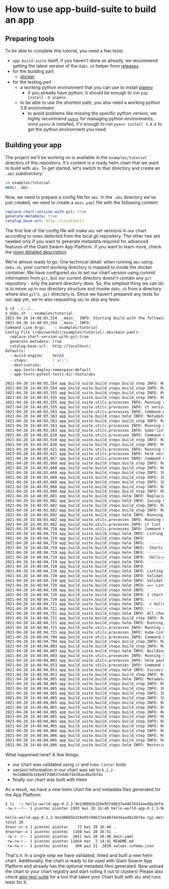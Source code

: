 # How to use app-build-suite to build an app

## Preparing tools

To be able to complete this tutorial, you need a few tools:

- `app-build-suite` itself; if you haven't done so already, we recommend getting the latest version of the `dabs.sh`
  helper from [releases](https://github.com/giantswarm/app-build-suite/releases)
- for the building part
  - [docker](https://docs.docker.com/get-docker/)
- for the testing part
  - a working python environment that you can use to install [pipenv](https://pypi.org/project/pipenv/)
    - if you already have python, it should be enough to run `pip install -U pipenv`
  - to be able to use the shortest path, you also need a working python 3.8 environment
    - to avoid problems like missing the specific python version, we highly recommend
      [`pyenv`](https://github.com/pyenv/pyenv#installation) for managing python environments; once `pyenv` is
      installed, it's enough to run `pyenv install 3.8.6` to get the python environment you need

## Building your app

The project we'll be working on is available in the `examples/tutorial` directory
of this repository. It's content is a ready helm chart that we want to build
with `abs`.
To get started, let's switch to that directory and create an `.abs` subdirectory:

```bash
cd examples/tutorial
mkdir .abs

```

Now, we need to prepare a config file for `abs`. In the `.abs` directory we've just
created, we need to create a `main.yaml` file with the following content:

```yaml
replace-chart-version-with-git: true
generate-metadata: true
catalog-base-url: http://localhost/
```

The first line of the config file will make `abs` set versions in our chart according to ones
detected from the local git repository. The other two are needed only if you want to generate
metadata required for advanced features of the Giant Swarm App Platform. If you want
to learn more, check the [more detailed description](pytest-test-pipeline.md).

We're almost ready to go. One technical detail: when running `abs` using
`dabs.sh`, your current working directory is mapped to inside the docker container.
We have configured `abs` to set our chart version using commit information
from `git`, but our current directory doesn't contain any `git` repository - only
the parent directory does. So, the simplest thing we can do is to move up in our
directory structure and invoke `dabs.sh` from a directory where also `git`'s `.git`
directory is. Since we haven't prepared any tests for our app yet, we're also
requesting `abs` to skip any tests:

```bash
$ cd ../../..
$ dabs.sh -c examples/tutorial
2021-04-28 14:48:03,554 __main__ INFO: Starting build with the following options
2021-04-28 14:48:03,554 __main__ INFO:
Command Line Args:   -c examples/tutorial
Config File (/abs/workdir/examples/tutorial/.abs/main.yaml):
  replace-chart-version-with-git:true
  generate-metadata: true
  catalog-base-url:  http://localhost/
Defaults:
  --build-engine:    helm3
  --steps:           ['all']
  --destination:     .
  --app-tests-deploy-namespace:default
  --app-tests-pytest-tests-dir:tests/abs

2021-04-28 14:48:03,554 app_build_suite.build_steps.build_step INFO: Running pre-run step for HelmBuilderValidator
2021-04-28 14:48:03,554 app_build_suite.build_steps.build_step INFO: Running pre-run step for HelmGitVersionSetter
2021-04-28 14:48:03,555 app_build_suite.build_steps.build_step INFO: Running pre-run step for HelmRequirementsUpdater
2021-04-28 14:48:03,555 app_build_suite.build_steps.build_step INFO: Running pre-run step for HelmChartToolLinter
2021-04-28 14:48:03,555 app_build_suite.utils.processes INFO: Running command:
2021-04-28 14:48:03,555 app_build_suite.utils.processes INFO: ct version
2021-04-28 14:48:03,563 app_build_suite.utils.processes INFO: Command executed, exit code: 0.
2021-04-28 14:48:03,563 app_build_suite.build_steps.helm INFO: Metadata generation was requested, changing default validation schema to 'gs_metadata_chart_schema.yaml'
2021-04-28 14:48:03,563 app_build_suite.build_steps.build_step INFO: Running pre-run step for KubeLinter
2021-04-28 14:48:03,563 app_build_suite.utils.processes INFO: Running command:
2021-04-28 14:48:03,563 app_build_suite.utils.processes INFO: kube-linter version
2021-04-28 14:48:03,610 app_build_suite.utils.processes INFO: Command executed, exit code: 0.
2021-04-28 14:48:03,610 app_build_suite.build_steps.build_step INFO: Running pre-run step for HelmChartMetadataPreparer
2021-04-28 14:48:03,620 app_build_suite.build_steps.build_step INFO: Running pre-run step for HelmChartBuilder
2021-04-28 14:48:03,621 app_build_suite.utils.processes INFO: Running command:
2021-04-28 14:48:03,621 app_build_suite.utils.processes INFO: helm version
2021-04-28 14:48:03,667 app_build_suite.utils.processes INFO: Command executed, exit code: 0.
2021-04-28 14:48:03,668 app_build_suite.build_steps.build_step INFO: Running pre-run step for HelmChartMetadataFinalizer
2021-04-28 14:48:03,668 app_build_suite.build_steps.build_step INFO: Running pre-run step for HelmChartYAMLRestorer
2021-04-28 14:48:03,668 app_build_suite.build_steps.build_step INFO: Skipping pre-run step for TestInfoProvider as it was not configured to run.
2021-04-28 14:48:03,668 app_build_suite.build_steps.build_step INFO: Skipping pre-run step for PytestSmokeTestRunner as it was not configured to run.
2021-04-28 14:48:03,668 app_build_suite.build_steps.build_step INFO: Skipping pre-run step for PytestFunctionalTestRunner as it was not configured to run.
2021-04-28 14:48:03,668 app_build_suite.build_steps.build_step INFO: Running build step for HelmBuilderValidator
2021-04-28 14:48:03,668 app_build_suite.build_steps.build_step INFO: Running build step for HelmGitVersionSetter
2021-04-28 14:48:03,681 app_build_suite.build_steps.helm INFO: Replacing 'version' with git version '0.2.2-9e1d8665b328e957d8637e44674434aed8a3bf4a' in Chart.yaml.
2021-04-28 14:48:03,682 app_build_suite.build_steps.helm INFO: Saving Chart.yaml with version set from git.
2021-04-28 14:48:03,682 app_build_suite.build_steps.build_step INFO: Running build step for HelmRequirementsUpdater
2021-04-28 14:48:03,682 app_build_suite.build_steps.build_step INFO: Running build step for HelmChartToolLinter
2021-04-28 14:48:03,682 app_build_suite.build_steps.helm INFO: Running chart tool linting
2021-04-28 14:48:03,682 app_build_suite.utils.processes INFO: Running command:
2021-04-28 14:48:03,682 app_build_suite.utils.processes INFO: ct lint --validate-maintainers=false --charts=examples/tutorial --chart-yaml-schema=/abs/workdir/app_build_suite/build_steps/../../resources/ct_schemas/gs_metadata_chart_schema.yaml
2021-04-28 14:48:04,718 app_build_suite.utils.processes INFO: Command executed, exit code: 0.
2021-04-28 14:48:04,719 app_build_suite.build_steps.helm INFO: Linting charts...
2021-04-28 14:48:04,719 app_build_suite.build_steps.helm INFO:
2021-04-28 14:48:04,719 app_build_suite.build_steps.helm INFO: ------------------------------------------------------------------------------------------------------------------------
2021-04-28 14:48:04,719 app_build_suite.build_steps.helm INFO:  Charts to be processed:
2021-04-28 14:48:04,719 app_build_suite.build_steps.helm INFO: ------------------------------------------------------------------------------------------------------------------------
2021-04-28 14:48:04,719 app_build_suite.build_steps.helm INFO:  hello-world-app => (version: "0.2.2-9e1d8665b328e957d8637e44674434aed8a3bf4a", path: "examples/tutorial")
2021-04-28 14:48:04,719 app_build_suite.build_steps.helm INFO: ------------------------------------------------------------------------------------------------------------------------
2021-04-28 14:48:04,720 app_build_suite.build_steps.helm INFO:
2021-04-28 14:48:04,720 app_build_suite.build_steps.helm INFO: Linting chart 'hello-world-app => (version: "0.2.2-9e1d8665b328e957d8637e44674434aed8a3bf4a", path: "examples/tutorial")'
2021-04-28 14:48:04,720 app_build_suite.build_steps.helm INFO: Validating /abs/workdir/examples/tutorial/Chart.yaml...
2021-04-28 14:48:04,720 app_build_suite.build_steps.helm INFO: Validation success! 👍
2021-04-28 14:48:04,720 app_build_suite.build_steps.helm INFO: ==> Linting examples/tutorial
2021-04-28 14:48:04,720 app_build_suite.build_steps.helm INFO:
2021-04-28 14:48:04,720 app_build_suite.build_steps.helm INFO: 1 chart(s) linted, 0 chart(s) failed
2021-04-28 14:48:04,720 app_build_suite.build_steps.helm INFO: ------------------------------------------------------------------------------------------------------------------------
2021-04-28 14:48:04,721 app_build_suite.build_steps.helm INFO:  ✔︎ hello-world-app => (version: "0.2.2-9e1d8665b328e957d8637e44674434aed8a3bf4a", path: "examples/tutorial")
2021-04-28 14:48:04,721 app_build_suite.build_steps.helm INFO: ------------------------------------------------------------------------------------------------------------------------
2021-04-28 14:48:04,721 app_build_suite.build_steps.helm INFO: All charts linted successfully
2021-04-28 14:48:04,721 app_build_suite.build_steps.build_step INFO: Running build step for KubeLinter
2021-04-28 14:48:04,721 app_build_suite.build_steps.helm INFO: Running kube-linter tool
2021-04-28 14:48:04,721 app_build_suite.utils.processes INFO: Running command:
2021-04-28 14:48:04,721 app_build_suite.utils.processes INFO: kube-linter lint examples/tutorial --config=examples/tutorial/.kube-linter.yaml
2021-04-28 14:48:04,794 app_build_suite.utils.processes INFO: Command executed, exit code: 0.
2021-04-28 14:48:04,794 app_build_suite.build_steps.build_step INFO: Running build step for HelmChartMetadataPreparer
2021-04-28 14:48:04,803 app_build_suite.build_steps.build_step INFO: Running build step for HelmChartBuilder
2021-04-28 14:48:04,803 app_build_suite.build_steps.helm INFO: Building chart with 'helm package'
2021-04-28 14:48:04,803 app_build_suite.utils.processes INFO: Running command:
2021-04-28 14:48:04,803 app_build_suite.utils.processes INFO: helm package examples/tutorial --destination .
2021-04-28 14:48:04,853 app_build_suite.utils.processes INFO: Command executed, exit code: 0.
2021-04-28 14:48:04,853 app_build_suite.build_steps.helm INFO: Successfully packaged chart and saved it to: /abs/workdir/hello-world-app-0.2.2-9e1d8665b328e957d8637e44674434aed8a3bf4a.tgz
2021-04-28 14:48:04,853 app_build_suite.build_steps.build_step INFO: Running build step for HelmChartMetadataFinalizer
2021-04-28 14:48:04,865 app_build_suite.build_steps.helm INFO: Metadata file saved to '/abs/workdir/hello-world-app-0.2.2-9e1d8665b328e957d8637e44674434aed8a3bf4a.tgz-meta/main.yaml'
2021-04-28 14:48:04,865 app_build_suite.build_steps.build_step INFO: Running build step for HelmChartYAMLRestorer
2021-04-28 14:48:04,865 app_build_suite.build_steps.build_step INFO: Skipping build step for TestInfoProvider as it was not configured to run.
2021-04-28 14:48:04,865 app_build_suite.build_steps.build_step INFO: Skipping build step for PytestSmokeTestRunner as it was not configured to run.
2021-04-28 14:48:04,865 app_build_suite.build_steps.build_step INFO: Skipping build step for PytestFunctionalTestRunner as it was not configured to run.
2021-04-28 14:48:04,865 app_build_suite.build_steps.build_step INFO: Running cleanup step for HelmBuilderValidator
2021-04-28 14:48:04,865 app_build_suite.build_steps.build_step INFO: Running cleanup step for HelmGitVersionSetter
2021-04-28 14:48:04,865 app_build_suite.build_steps.build_step INFO: Running cleanup step for HelmRequirementsUpdater
2021-04-28 14:48:04,865 app_build_suite.build_steps.build_step INFO: Running cleanup step for HelmChartToolLinter
2021-04-28 14:48:04,865 app_build_suite.build_steps.build_step INFO: Running cleanup step for KubeLinter
2021-04-28 14:48:04,865 app_build_suite.build_steps.build_step INFO: Running cleanup step for HelmChartMetadataPreparer
2021-04-28 14:48:04,866 app_build_suite.build_steps.build_step INFO: Running cleanup step for HelmChartBuilder
2021-04-28 14:48:04,866 app_build_suite.build_steps.build_step INFO: Running cleanup step for HelmChartMetadataFinalizer
2021-04-28 14:48:04,866 app_build_suite.build_steps.build_step INFO: Running cleanup step for HelmChartYAMLRestorer
2021-04-28 14:48:04,866 app_build_suite.build_steps.helm INFO: Restoring backup Chart.yaml.back to Chart.yaml
```

What happened here? A few things:

- our chart was validated using `ct` and `kube-linter` tools
- version information in our chart was set to `0.2.2-9e1d8665b328e957d8637e44674434aed8a3bf4a`
- finally our chart was built with Helm

As a result, we have a new helm chart file and metadata files generated for the
App Platform:

```bash
$ ls -la hello-world-app-0.2.2-9e1d8665b328e957d8637e44674434aed8a3bf4a.*
-rw-r--r-- 1 piontec piontec 1993 kwi 28 16:48 hello-world-app-0.2.2-9e1d8665b328e957d8637e44674434aed8a3bf4a.tgz

hello-world-app-0.2.2-9e1d8665b328e957d8637e44674434aed8a3bf4a.tgz-meta:
total 20
drwxr-xr-x 1 piontec piontec    72 kwi 28 16:48 .
drwxrwxr-x 1 piontec piontec  1168 kwi 28 16:51 ..
-rw-r--r-- 1 piontec piontec  1011 kwi 28 16:48 main.yaml
-rw-rw-r-- 1 piontec piontec 11664 mar  2 14:41 README.md
-rw-rw-r-- 1 piontec piontec   300 paź 21  2020 values.schema.json
```

That's it. In a single step we have validated, linted and built a new helm
chart. Additionally, the chart is ready to be used with Giant Swarm App Platform
and already has the optional metadata files generated. Now upload the chart to your
chart registry and start rolling it out to clusters! Please also check
[app-test-suite](https://github.com/giantswarm/app-test-suite) for a tool
that takes your Chart built with `abs` and runs tests for it.
